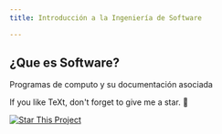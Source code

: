 ```yaml
---
title: Introducción a la Ingeniería de Software

---
```

##   ¿Que es Software?

Programas de computo y su documentación asociada 


If you like TeXt, don't forget to give me a star. :star2:

[![Star This Project](https://img.shields.io/github/stars/kitian616/jekyll-TeXt-theme.svg?label=Stars&style=social)](https://github.com/kitian616/jekyll-TeXt-theme/)
